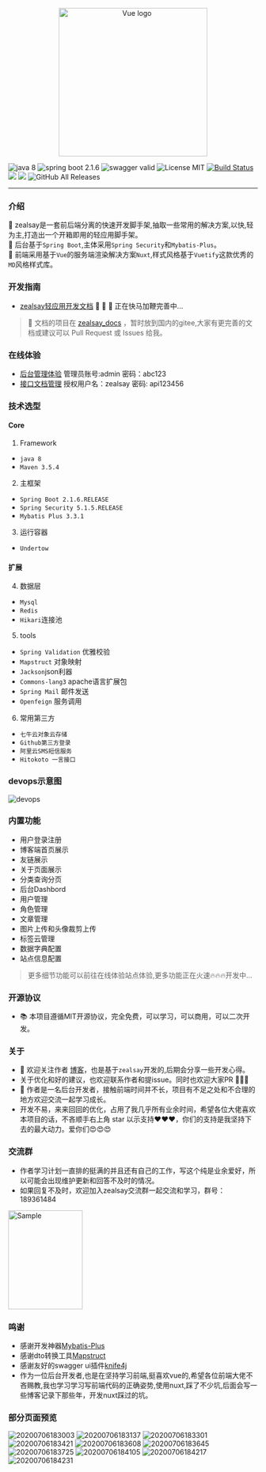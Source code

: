 <p align="center"><a href="https://vuejs.org" target="_blank" rel="noopener noreferrer"><img width="300" src="https://pan.zealsay.com/2019091615686216710547.png" alt="Vue logo"></a></p>


<p align="center">

 ![java 8](https://img.shields.io/badge/java-8-ff69b4.svg)
![spring boot 2.1.6](https://img.shields.io/badge/springboot-2.1.6-green.svg) 
![swagger valid ](https://img.shields.io/badge/swagger-valid-brightgreen.svg) 
![License MIT](https://img.shields.io/badge/license-MIT-green.svg)
[![Build Status](https://travis-ci.org/GodLikeZeal/zealsay_backend.svg?branch=master)](https://travis-ci.org/GodLikeZeal/zealsay_backend) 
[![](https://img.shields.io/docker/stars/zealsay/zealsay_backend.svg)](https://hub.docker.com/r/zealsay/zealsay_backend 'DockerHub') 
[![](https://img.shields.io/docker/pulls/zealsay/zealsay_backend.svg)](https://hub.docker.com/r/zealsay/zealsay_backend 'DockerHub') 
![GitHub All Releases](https://img.shields.io/github/downloads/GodLikeZeal/zealsay_backend/total)

</p>

------

### 介绍
🚀  zealsay是一套前后端分离的快速开发脚手架,抽取一些常用的解决方案,以快,轻为主,打造出一个开箱即用的轻应用脚手架。  
🍰  后台基于`Spring Boot`,主体采用`Spring Security`和`Mybatis-Plus`。  
🧀  前端采用基于`Vue`的服务端渲染解决方案`Nuxt`,样式风格基于`Vuetify`这款优秀的`MD`风格样式库。

### 开发指南
- [zealsay轻应用开发文档](https://docs.zealsay.com)   🚀 🚀 🚀 正在快马加鞭完善中...

>  📖  文档的项目在 [zealsay_docs](https://gitee.com/GodLikeZeal/zealsay_docs)  ，暂时放到国内的gitee,大家有更完善的文档或建议可以 Pull Request 或 Issues 给我。

### 在线体验

- [后台管理体验](https://beta.zealsay.com/admin/dashboard) 管理员账号:admin 密码：abc123
- [接口文档管理](https://dev-api.zealsay.com/doc.html) 授权用户名：zealsay 密码: api123456

### 技术选型
####  Core
1. Framework
- `java 8`
- `Maven 3.5.4`
2. 主框架
- `Spring Boot 2.1.6.RELEASE`
- `Spring Security 5.1.5.RELEASE`
- `Mybatis Plus 3.3.1`
3. 运行容器
- `Undertow`  

#### 扩展
4. 数据层
- `Mysql`
- `Redis`
-  `Hikari`连接池
5. tools
- `Spring Validation` 优雅校验
- `Mapstruct` 对象映射
- `Jackson`json利器
- `Commons-lang3` apache语言扩展包
- `Spring Mail` 邮件发送
- `Openfeign` 服务调用
6. 常用第三方
- `七牛云对象云存储`
- `Github第三方登录`
- `阿里云SMS短信服务`
- `Hitokoto 一言接口`

### devops示意图
![devops](https://pan.zealsay.com/2020080609191416000000.png "devops")

### 内置功能
- 用户登录注册
- 博客端首页展示
- 友链展示
- 关于页面展示
- 分类查询分页
- 后台Dashbord
- 用户管理
- 角色管理
- 文章管理
- 图片上传和头像裁剪上传
- 标签云管理
- 数据字典配置
- 站点信息配置

> 更多细节功能可以前往在线体验站点体验,更多功能正在火速🔥🔥🔥开发中...

### 开源协议
- 📚  本项目遵循MIT开源协议，完全免费，可以学习，可以商用，可以二次开发。

### 关于
- 🍓 欢迎关注作者 [博客](https://blog.zealsay.com)，也是基于`zealsay`开发的,后期会分享一些开发心得。
- 关于优化和好的建议，也欢迎联系作者和提issue。同时也欢迎大家PR 👏👏👏
- 🍉 作者是一名后台开发者，接触前端时间并不长，项目有不足之处和不合理的地方欢迎交流一起学习成长。
- 开发不易，来来回回的优化，占用了我几乎所有业余时间，希望各位大佬喜欢本项目的话，不吝顺手右上角 star 以示支持❤️❤️❤️，你们的支持是我坚持下去的最大动力。爱你们😍😍😍

### 交流群
- 作者学习计划一直排的挺满的并且还有自己的工作，写这个纯是业余爱好，所以可能会出现维护更新和回答不及时的情况。
- 如果回复不及时，欢迎加入zealsay交流群一起交流和学习，群号：189361484

<img src="https://pan.zealsay.com/20190716214941558000000.jpg" alt="Sample"  width="150" height="200">

### 鸣谢
- 感谢开发神器[Mybatis-Plus](https://mp.baomidou.com/)
- 感谢dto转换工具[Mapstruct](https://github.com/mapstruct/mapstruct)
- 感谢友好的swagger ui插件[knife4j](https://gitee.com/xiaoym/knife4j)
- 作为一位后台开发者,也是在坚持学习前端,挺喜欢vue的,希望各位前端大佬不吝赐教,我也学习学习写前端代码的正确姿势,使用nuxt,踩了不少坑,后面会写一些博客记录下那些年，开发nuxt踩过的坑。

### 部分页面预览
![20200706183003](https://pan.zealsay.com/mweb/2020070615940322923732.jpg)
![20200706183137](https://pan.zealsay.com/mweb/2020070615940322923766.jpg)
![20200706183301](https://pan.zealsay.com/mweb/2020070615940322923789.jpg)
![20200706183421](https://pan.zealsay.com/mweb/2020070615940322923809.jpg)
![20200706183608](https://pan.zealsay.com/mweb/2020070615940322923825.jpg)
![20200706183645](https://pan.zealsay.com/mweb/2020070615940322923835.jpg)
![20200706183725](https://pan.zealsay.com/mweb/2020070615940322923847.jpg)
![20200706184105](https://pan.zealsay.com/mweb/2020070615940322923858.jpg)
![20200706184217](https://pan.zealsay.com/mweb/2020070615940322923869.jpg)
![20200706184231](https://pan.zealsay.com/mweb/2020070615940322923881.jpg)
